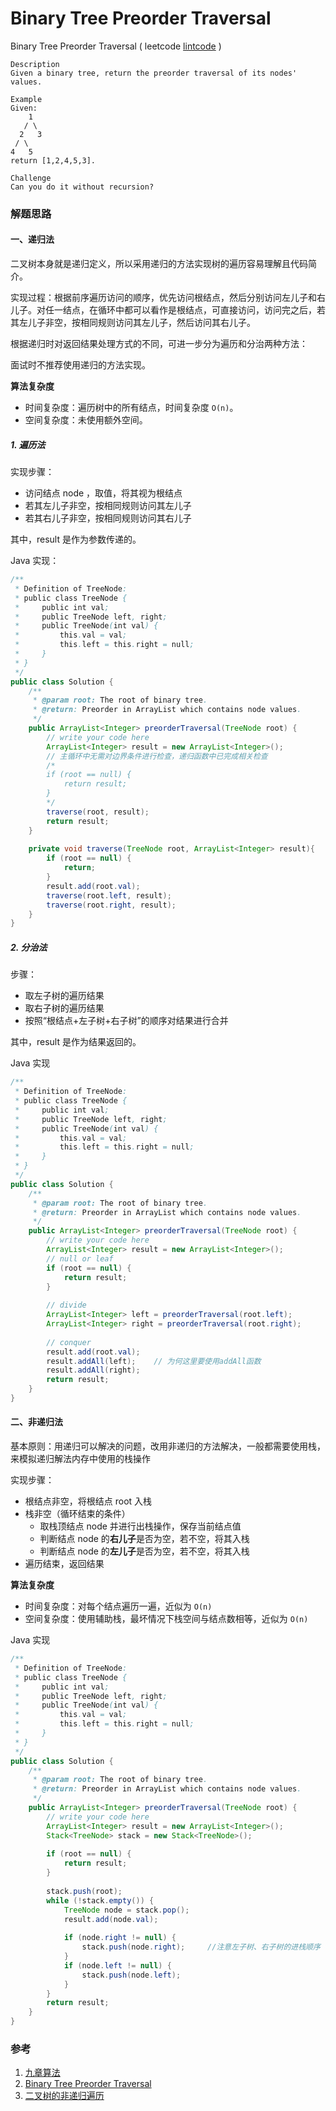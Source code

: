 # Binary Tree Preorder Traversal

Binary Tree Preorder Traversal ( leetcode [lintcode](http://www.lintcode.com/en/problem/binary-tree-preorder-traversal/) )

```
Description
Given a binary tree, return the preorder traversal of its nodes' values.

Example
Given:
    1
   / \
  2   3
 / \
4   5
return [1,2,4,5,3].

Challenge 
Can you do it without recursion?
```

### 解题思路

#### 一、递归法

二叉树本身就是递归定义，所以采用递归的方法实现树的遍历容易理解且代码简介。

实现过程：根据前序遍历访问的顺序，优先访问根结点，然后分别访问左儿子和右儿子。对任一结点，在循环中都可以看作是根结点，可直接访问，访问完之后，若其左儿子非空，按相同规则访问其左儿子，然后访问其右儿子。

根据递归时对返回结果处理方式的不同，可进一步分为遍历和分治两种方法：

面试时不推荐使用递归的方法实现。

**算法复杂度**

- 时间复杂度：遍历树中的所有结点，时间复杂度 `O(n)`。
- 空间复杂度：未使用额外空间。

##### 1. 遍历法

实现步骤：

- 访问结点 node ，取值，将其视为根结点
- 若其左儿子非空，按相同规则访问其左儿子
- 若其右儿子非空，按相同规则访问其右儿子

其中，result 是作为参数传递的。

Java 实现：

```java
/**
 * Definition of TreeNode:
 * public class TreeNode {
 *     public int val;
 *     public TreeNode left, right;
 *     public TreeNode(int val) {
 *         this.val = val;
 *         this.left = this.right = null;
 *     }
 * }
 */
public class Solution {
    /**
     * @param root: The root of binary tree.
     * @return: Preorder in ArrayList which contains node values.
     */
    public ArrayList<Integer> preorderTraversal(TreeNode root) {
        // write your code here
        ArrayList<Integer> result = new ArrayList<Integer>();
        // 主循环中无需对边界条件进行检查，递归函数中已完成相关检查
        /*
        if (root == null) {
            return result;
        }
        */
        traverse(root, result);
        return result;
    }
    
    private void traverse(TreeNode root, ArrayList<Integer> result){
        if (root == null) {
            return;
        }
        result.add(root.val);
        traverse(root.left, result);
        traverse(root.right, result);
    }
}
```



##### 2. 分治法

步骤：

- 取左子树的遍历结果
- 取右子树的遍历结果
- 按照“根结点+左子树+右子树”的顺序对结果进行合并

其中，result 是作为结果返回的。

Java 实现

```java
/**
 * Definition of TreeNode:
 * public class TreeNode {
 *     public int val;
 *     public TreeNode left, right;
 *     public TreeNode(int val) {
 *         this.val = val;
 *         this.left = this.right = null;
 *     }
 * }
 */
public class Solution {
    /**
     * @param root: The root of binary tree.
     * @return: Preorder in ArrayList which contains node values.
     */
    public ArrayList<Integer> preorderTraversal(TreeNode root) {
        // write your code here
        ArrayList<Integer> result = new ArrayList<Integer>();
        // null or leaf
        if (root == null) {
            return result;    
        }
        
        // divide
        ArrayList<Integer> left = preorderTraversal(root.left);
        ArrayList<Integer> right = preorderTraversal(root.right);
        
        // conquer
        result.add(root.val);
        result.addAll(left);	// 为何这里要使用addAll函数
        result.addAll(right);
        return result;
    }
}
```





#### 二、非递归法

基本原则：用递归可以解决的问题，改用非递归的方法解决，一般都需要使用栈，来模拟递归解法内存中使用的栈操作

实现步骤：

- 根结点非空，将根结点 root 入栈
- 栈非空（循环结束的条件）
  - 取栈顶结点 node 并进行出栈操作，保存当前结点值
  - 判断结点 node 的**右儿子**是否为空，若不空，将其入栈
  - 判断结点 node 的**左儿子**是否为空，若不空，将其入栈
- 遍历结束，返回结果

**算法复杂度**

- 时间复杂度：对每个结点遍历一遍，近似为 `O(n)`
- 空间复杂度：使用辅助栈，最坏情况下栈空间与结点数相等，近似为 `O(n)`

Java 实现

```java
/**
 * Definition of TreeNode:
 * public class TreeNode {
 *     public int val;
 *     public TreeNode left, right;
 *     public TreeNode(int val) {
 *         this.val = val;
 *         this.left = this.right = null;
 *     }
 * }
 */
public class Solution {
    /**
     * @param root: The root of binary tree.
     * @return: Preorder in ArrayList which contains node values.
     */
    public ArrayList<Integer> preorderTraversal(TreeNode root) {
        // write your code here
        ArrayList<Integer> result = new ArrayList<Integer>();
        Stack<TreeNode> stack = new Stack<TreeNode>();
        
        if (root == null) {
            return result;
        }
        
        stack.push(root);
        while (!stack.empty()) {
            TreeNode node = stack.pop();
            result.add(node.val);
            
            if (node.right != null) {
                stack.push(node.right);     //注意左子树、右子树的进栈顺序
            }
            if (node.left != null) {
                stack.push(node.left);
            }
        }
        return result;
    }
}
```



### 参考

1. [九章算法](http://www.jiuzhang.com/solutions/binary-tree-preorder-traversal/)
2. [Binary Tree Preorder Traversal](http://algorithm.yuanbin.me/zh-hans/binary_tree/binary_tree_preorder_traversal.html)
3. [二叉树的非递归遍历](http://www.cnblogs.com/dolphin0520/archive/2011/08/25/2153720.html)